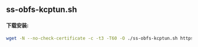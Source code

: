 ## ss-obfs-kcptun.sh

#### 下载安装:
``` bash
wget -N --no-check-certificate -c -t3 -T60 -O ./ss-obfs-kcptun.sh https://git.io/fjctU && chmod +x ss-obfs-kcptun.sh && bash ss-obfs-kcptun.sh install
```

